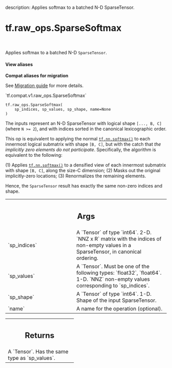 description: Applies softmax to a batched N-D SparseTensor.

<div itemscope itemtype="http://developers.google.com/ReferenceObject">
<meta itemprop="name" content="tf.raw_ops.SparseSoftmax" />
<meta itemprop="path" content="Stable" />
</div>

# tf.raw_ops.SparseSoftmax

<!-- Insert buttons and diff -->

<table class="tfo-notebook-buttons tfo-api nocontent" align="left">

</table>



Applies softmax to a batched N-D `SparseTensor`.

<section class="expandable">
  <h4 class="showalways">View aliases</h4>
  <p>
<b>Compat aliases for migration</b>
<p>See
<a href="https://www.tensorflow.org/guide/migrate">Migration guide</a> for
more details.</p>
<p>`tf.compat.v1.raw_ops.SparseSoftmax`</p>
</p>
</section>

<pre class="devsite-click-to-copy prettyprint lang-py tfo-signature-link">
<code>tf.raw_ops.SparseSoftmax(
    sp_indices, sp_values, sp_shape, name=None
)
</code></pre>



<!-- Placeholder for "Used in" -->

The inputs represent an N-D SparseTensor  with logical shape `[..., B, C]`
(where `N >= 2`), and with indices sorted in the canonical lexicographic order.

This op is equivalent to applying the normal <a href="../../tf/nn/softmax.md"><code>tf.nn.softmax()</code></a> to each innermost
logical submatrix with shape `[B, C]`, but with the catch that *the implicitly
zero elements do not participate*.  Specifically, the algorithm is equivalent
to the following:

  (1) Applies <a href="../../tf/nn/softmax.md"><code>tf.nn.softmax()</code></a> to a densified view of each innermost submatrix
      with shape `[B, C]`, along the size-C dimension;
  (2) Masks out the original implicitly-zero locations;
  (3) Renormalizes the remaining elements.

Hence, the `SparseTensor` result has exactly the same non-zero indices and
shape.

<!-- Tabular view -->
 <table class="responsive fixed orange">
<colgroup><col width="214px"><col></colgroup>
<tr><th colspan="2"><h2 class="add-link">Args</h2></th></tr>

<tr>
<td>
`sp_indices`
</td>
<td>
A `Tensor` of type `int64`.
2-D.  `NNZ x R` matrix with the indices of non-empty values in a
SparseTensor, in canonical ordering.
</td>
</tr><tr>
<td>
`sp_values`
</td>
<td>
A `Tensor`. Must be one of the following types: `float32`, `float64`.
1-D.  `NNZ` non-empty values corresponding to `sp_indices`.
</td>
</tr><tr>
<td>
`sp_shape`
</td>
<td>
A `Tensor` of type `int64`.
1-D.  Shape of the input SparseTensor.
</td>
</tr><tr>
<td>
`name`
</td>
<td>
A name for the operation (optional).
</td>
</tr>
</table>



<!-- Tabular view -->
 <table class="responsive fixed orange">
<colgroup><col width="214px"><col></colgroup>
<tr><th colspan="2"><h2 class="add-link">Returns</h2></th></tr>
<tr class="alt">
<td colspan="2">
A `Tensor`. Has the same type as `sp_values`.
</td>
</tr>

</table>

